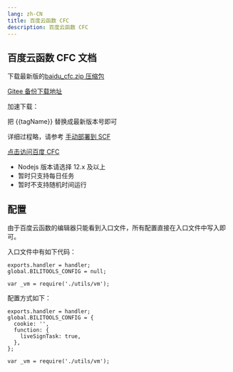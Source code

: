```yaml
---
lang: zh-CN
title: 百度云函数 CFC
description: 百度云函数 CFC
---
```


## 百度云函数 CFC 文档 <TestedVersion type="cfc" />

下载最新版的[baidu_cfc.zip 压缩包](https://github.com/catlair/BiliTools/releases/latest)

[Gitee 备份下载地址](https://gitee.com/catlair/BiliTools/releases/)

加速下载：
<MyLink :href="downloadUrl"></MyLink>

把 {{tagName}} 替换成最新版本号即可

详细过程略，请参考 [手动部署到 SCF](./action_scf.md)

[点击访问百度 CFC](https://cloud.baidu.com/product/cfc.html)

- Nodejs 版本请选择 12.x 及以上
- 暂时只支持每日任务
- 暂时不支持随机时间运行

## 配置

由于百度云函数的编辑器只能看到入口文件，所有配置直接在入口文件中写入即可。

入口文件中有如下代码：

```javascript{2}
exports.handler = handler;
global.BILITOOLS_CONFIG = null;

var _vm = require('./utils/vm');
```

配置方式如下：

```javascript{2-7}
exports.handler = handler;
global.BILITOOLS_CONFIG = {
  cookie: '',
  function: {
    liveSignTask: true,
  },
};

var _vm = require('./utils/vm');
```

<script setup>
import { storeToRefs } from 'pinia';
import { useReleasesStore } from '@stores/releases';

const { tagName } = storeToRefs(useReleasesStore());
const ghproxy = __GLOBAL_GHPROXY__
const downloadUrl = `https://${ghproxy}/https://github.com/catlair/BiliTools/releases/download/${tagName.value}/baidu_cfc.zip`
</script>
